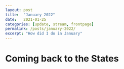 ```yaml
---
layout: post
title:  "January 2022"
date:   2021-01-25
categories: [update, stream, frontpage]
permalink: /posts/january-2022/
excerpt: "How did I do in January"
---
```


# Coming back to the States